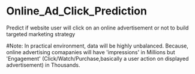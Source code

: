 # Online_Ad_Click_Prediction
Predict if website user will click on an online advertisement or not to build targeted marketing strategy

#Note:
In practical environment, data will be highly unbalanced.
Because, online advertising comapanies will have 'impressions' in Millions but 'Engagement' (Click/Watch/Purchase,basically a user action on displayed advertisement) in Thousands.
